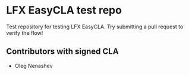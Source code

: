 # LFX EasyCLA test repo

Test repository for testing LFX EasyCLA. Try submitting a pull request to verify the flow!

## Contributors with signed CLA

* Oleg Nenashev
